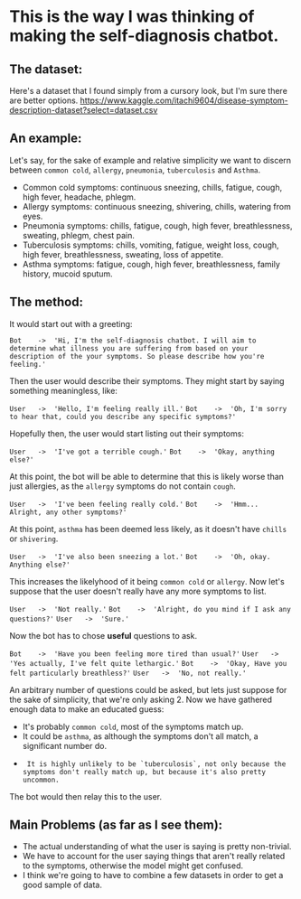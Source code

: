 # This is the way I was thinking of making the self-diagnosis chatbot.

## The dataset:
Here's a dataset that I found simply from a cursory look, but I'm sure there are better options.
https://www.kaggle.com/itachi9604/disease-symptom-description-dataset?select=dataset.csv

## An example:
Let's say, for the sake of example and relative simplicity we want to discern between `common cold`, `allergy`, `pneumonia`, `tuberculosis` and `Asthma`.

 *	Common cold symptoms:	continuous sneezing, chills, fatigue, cough, high fever, headache, phlegm.
 *	Allergy symptoms:	continuous sneezing, shivering, chills, watering from eyes.
 * 	Pneumonia symptoms:	chills, fatigue, cough, high fever, breathlessness, sweating, phlegm, chest pain.
 * 	Tuberculosis symptoms:	chills, vomiting, fatigue, weight loss, cough, high fever, breathlessness, sweating, loss of appetite.
 * 	Asthma symptoms:	fatigue, cough, high fever, breathlessness, family history, mucoid sputum.

## The method:
It would start out with a greeting:

`Bot	->	'Hi, I'm the self-diagnosis chatbot. I will aim to determine what illness you are suffering from based on your description of the your symptoms. So please describe how you're feeling.'`

Then the user would describe their symptoms. They might start by saying something meaningless, like:

`User	->	'Hello, I'm feeling really ill.'`
`Bot	->	'Oh, I'm sorry to hear that, could you describe any specific symptoms?'`

Hopefully then, the user would start listing out their symptoms:

`User	->	'I've got a terrible cough.'`
`Bot   	-> 	'Okay, anything else?'`

At this point, the bot will be able to determine that this is likely worse than just allergies, as the `allergy` symptoms do not contain `cough`.

`User	->	'I've been feeling really cold.'`
`Bot 	->	'Hmm... Alright, any other symptoms?'`

At this point, `asthma` has been deemed less likely, as it doesn't have `chills` or `shivering`.

`User	->	'I've also been sneezing a lot.'`
`Bot	->	'Oh, okay. Anything else?'`

This increases the likelyhood of it being `common cold` or `allergy`. Now let's suppose that the user doesn't really have any more symptoms to list.

`User	->	'Not really.'`
`Bot	->	'Alright, do you mind if I ask any questions?'`
`User	->	'Sure.'`

Now the bot has to chose **useful** questions to ask.

`Bot	->	'Have you been feeling more tired than usual?'`
`User	->	'Yes actually, I've felt quite lethargic.'`
`Bot	->	'Okay, Have you felt particularly breathless?'`
`User	->	'No, not really.'`

An arbitrary number of questions could be asked, but lets just suppose for the sake of simplicity, that we're only asking 2. Now we have gathered enough data to make an educated guess:

 *	It's probably `common cold`, most of the symptoms match up.
 * 	It could be `asthma`, as although the symptoms don't all match, a significant number do.
 *  	It is highly unlikely to be `tuberculosis`, not only because the symptoms don't really match up, but because it's also pretty uncommon.

The bot would then relay this to the user.

## Main Problems (as far as I see them):
 *	The actual understanding of what the user is saying is pretty non-trivial.
 *	We have to account for the user saying things that aren't really related to the symptoms, otherwise the model might get confused.
 * 	I think we're going to have to combine a few datasets in order to get a good sample of data.





